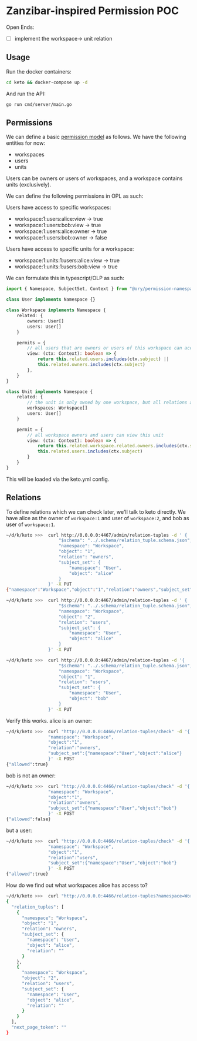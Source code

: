 # Zanzibar-inspired Permission POC

Open Ends:

- [ ] implement the workspace-> unit relation

## Usage

Run the docker containers:

```bash
cd keto && docker-compose up -d
```

And run the API:

```bash
go run cmd/server/main.go
```

## Permissions
We can define a basic [permission model](https://www.ory.sh/docs/keto/modeling/create-permission-model)
as follows. We have the following entities for now:

- workspaces
- users
- units

Users can be owners or users of workspaces, and a workspace contains units (exclusively).

We can define the following permissions in OPL as such:

Users have access to specific workspaces:

- workspace:1:users:alice:view -> true
- workspace:1:users:bob:view -> true
- workspace:1:users:alice:owner -> true
- workspace:1:users:bob:owner -> false

Users have access to specific units for a workspace:

- workspace:1:units:1:users:alice:view -> true
- workspace:1:units:1:users:bob:view -> true


We can formulate this in typescript/OLP as such:
    
```typescript
import { Namespace, SubjectSet, Context } from "@ory/permission-namespace-types"

class User implements Namespace {}

class Workspace implements Namespace {
    related: {
        owners: User[]
        users: User[]
    }

    permits = {
        // all users that are owners or users of this workspace can access it
        view: (ctx: Context): boolean => {
            return this.related.users.includes(ctx.subject) ||
            this.related.owners.includes(ctx.subject)
        },
    }
}

class Unit implements Namespace {
    related: {
        // the unit is only owned by one workspace, but all relations are many-to-many in keto
        workspaces: Workspace[]
        users: User[]
    }

    permit = {
        // all workspace owners and users can view this unit
        view: (ctx: Context): boolean => {
            return this.related.workspace.related.owners.includes(ctx.subject) ||
            this.related.users.includes(ctx.subject)
        }
    }
}
```

This will be loaded via the keto.yml config.

## Relations
To define relations which we can check later, we'll talk to keto directly. We have alice as the owner of `workspace:1` and user of `workspace:2`, and bob as user of `workspace:1`.

```bash
~/d/k/keto >>>  curl http://0.0.0.0:4467/admin/relation-tuples -d ' { 
                    "$schema": "../.schema/relation_tuple.schema.json",
                    "namespace": "Workspace",
                    "object": "1",
                    "relation": "owners",
                    "subject_set": {
                        "namespace": "User",
                        "object": "alice"
                    }
                }' -X PUT
{"namespace":"Workspace","object":"1","relation":"owners","subject_set":{"namespace":"User","object":"alice","relation":""}}
```

```bash
~/d/k/keto >>>  curl http://0.0.0.0:4467/admin/relation-tuples -d ' {
                    "$schema": "../.schema/relation_tuple.schema.json",
                    "namespace": "Workspace",
                    "object": "2",
                    "relation": "users",
                    "subject_set": {
                        "namespace": "User",
                        "object": "alice"
                    }
                }' -X PUT
```

```bash
~/d/k/keto >>>  curl http://0.0.0.0:4467/admin/relation-tuples -d '{
                    "$schema": "../.schema/relation_tuple.schema.json",
                    "namespace": "Workspace",
                    "object": "1",
                    "relation": "users",
                    "subject_set": {
                        "namespace": "User",
                        "object": "bob"
                    }
                }' -X PUT
```

Verify this works. alice is an owner:
```bash
~/d/k/keto >>>  curl "http://0.0.0.0:4466/relation-tuples/check" -d '{
                "namespace": "Workspace",
                "object":"1",
                "relation":"owners",
                "subject_set":{"namespace":"User","object":"alice"}
                }' -X POST
{"allowed":true}
```

bob is not an owner:
```bash
~/d/k/keto >>>  curl "http://0.0.0.0:4466/relation-tuples/check" -d '{
                "namespace": "Workspace",
                "object":"1",
                "relation":"owners",
                "subject_set":{"namespace":"User","object":"bob"}
                }' -X POST
{"allowed":false}
```

but a user:
```bash
~/d/k/keto >>>  curl "http://0.0.0.0:4466/relation-tuples/check" -d '{
                "namespace": "Workspace",
                "object":"1",
                "relation":"users",
                "subject_set":{"namespace":"User","object":"bob"}
                }' -X POST
{"allowed":true}
```

How do we find out what workspaces alice has access to?

```bash
~/d/k/keto >>>  curl "http://0.0.0.0:4466/relation-tuples?namespace=Workspace&subject_set.namespace=User&subject_set.object=alice&subject_set.relation" | jq
{
  "relation_tuples": [
    {
      "namespace": "Workspace",
      "object": "1",
      "relation": "owners",
      "subject_set": {
        "namespace": "User",
        "object": "alice",
        "relation": ""
      }
    },
    {
      "namespace": "Workspace",
      "object": "2",
      "relation": "users",
      "subject_set": {
        "namespace": "User",
        "object": "alice",
        "relation": ""
      }
    }
  ],
  "next_page_token": ""
}
```